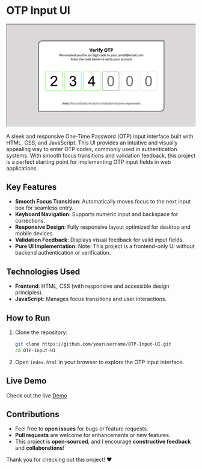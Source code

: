 # OTP Input UI 
![proj image](image.png)

A sleek and responsive One-Time Password (OTP) input interface built with HTML, CSS, and JavaScript. This UI provides an intuitive and visually appealing way to enter OTP codes, commonly used in authentication systems. With smooth focus transitions and validation feedback, this project is a perfect starting point for implementing OTP input fields in web applications.

## Key Features
- **Smooth Focus Transition**: Automatically moves focus to the next input box for seamless entry.
- **Keyboard Navigation**: Supports numeric input and backspace for corrections.
- **Responsive Design**: Fully responsive layout optimized for desktop and mobile devices.
- **Validation Feedback**: Displays visual feedback for valid input fields.
- **Pure UI Implementation**: Note: This project is a frontend-only UI without backend authentication or verification.

## Technologies Used
- **Frontend**: HTML, CSS (with responsive and accessible design principles).
- **JavaScript**: Manages focus transitions and user interactions.

## How to Run
1. Clone the repository:
   ```bash
   git clone https://github.com/yourusername/OTP-Input-UI.git
   cd OTP-Input-UI
   ```
2. Open `index.html` in your browser to explore the OTP input interface.

## Live Demo
Check out the live [ Demo ](https://chrisroland.github.io/OTP-Input-UI/)

## Contributions
- Feel free to **open issues** for bugs or feature requests.
- **Pull requests** are welcome for enhancements or new features.
- This project is **open-sourced**, and I encourage **constructive feedback** and **collaborations**!

Thank you for checking out this project! ❤️